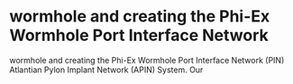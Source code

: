 # wormhole and creating the Phi-Ex Wormhole Port Interface Network

wormhole and creating the Phi-Ex Wormhole Port Interface Network
(PIN) Atlantian Pylon Implant Network (APIN) System. Our